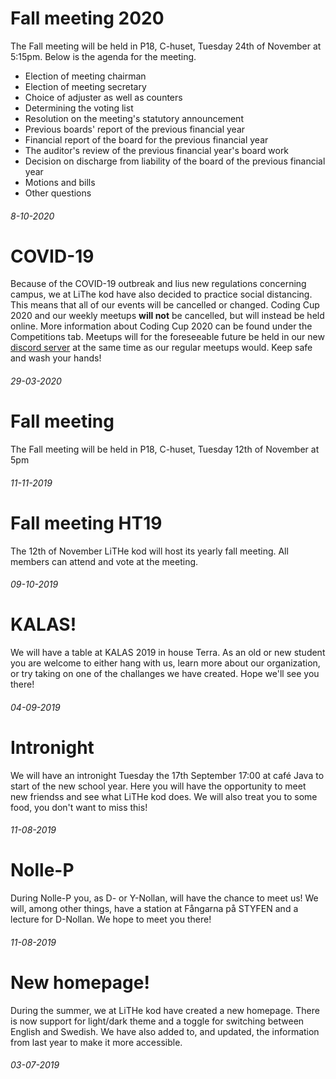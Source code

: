 <div class="post post-border">
    <h1>Fall meeting 2020</h1>
    <p>The Fall meeting will be held in P18, C-huset, Tuesday 24th of November
        at 5:15pm. Below is the agenda for the meeting.</p>
    <ul>
        <li>Election of meeting chairman</li>
        <li>Election of meeting secretary</li>
        <li>Choice of adjuster as well as counters</li>
        <li>Determining the voting list</li>
        <li>Resolution on the meeting's statutory announcement</li>
        <li>Previous boards' report of the previous financial year</li>
        <li>Financial report of the board for the previous financial year</li>
        <li>The auditor's review of the previous financial year's board work</li>
        <li>Decision on discharge from liability of the board of the previous financial year</li>
        <li>Motions and bills</li>
        <li>Other questions</li>
    </ul>
    <h6>8-10-2020</h6>
</div>
<div class="post post-border">
    <h1>COVID-19</h1>
    <p>Because of the COVID-19 outbreak and lius new regulations concerning campus, we at LiThe kod have also decided to practice social distancing. This means that all of our events will be cancelled or changed. Coding Cup 2020 and our weekly meetups <b>will not</b> be cancelled, but will instead be held online. More information about Coding Cup 2020 can be found under the Competitions tab. Meetups will  for the foreseeable future be held in our new <a href="https://discord.gg/UG5YYsN">discord server</a> at the same time as our regular meetups would.
    Keep safe and wash your hands!</p>
    <h6>29-03-2020</h6>
</div>
<div class="post post-border">
    <h1>Fall meeting</h1>
    <p>
        The Fall meeting will be held in P18, C-huset,
        Tuesday 12th of November at 5pm
    </p>
    <h6>11-11-2019</h6>
</div>
<div class="post post-border">
    <h1>Fall meeting HT19</h1>
    <p>The 12th of November LiTHe kod will host its yearly fall meeting. All members can attend and vote at the meeting.</p>
    <h6>09-10-2019</h6>
</div>
<div class="post post-border">
    <h1>KALAS!</h1>
    <p>We will have a table at KALAS 2019 in house Terra. As an old or new student you are welcome to either hang with us, learn more about our organization, or try taking on one of the challanges we have created. Hope we'll see you there!</p>
    <h6>04-09-2019</h6>
</div>
<div class="post post-border">
    <h1>Intronight</h1>
    <p>We will have an intronight Tuesday the 17th September 17:00 at café Java to start of the new school year. Here you will have the opportunity to meet new friendss and see what LiTHe kod does. We will also treat you to some food, you don't want to miss this!</p>
    <h6>11-08-2019</h6>
</div>
<div class="post post-border">
    <h1>Nolle-P</h1>
    <p>During Nolle-P you, as D- or Y-Nollan, will have the chance to meet us! We will, among other things, have a station at Fångarna på STYFEN and a lecture for D-Nollan. We hope to meet you there!</p>
    <h6>11-08-2019</h6>
</div>
<div class="post">
    <h1>New homepage!</h1>
    <p>During the summer, we at LiTHe kod have created a new homepage. There is now support for light/dark theme and a toggle for switching between English and Swedish. We have also added to, and updated, the information from last year to make it more accessible.</p>
    <h6>03-07-2019</h6>
</div>
